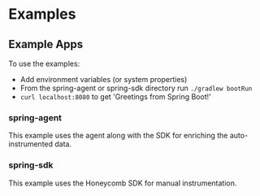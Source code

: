 # Examples

## Example Apps

To use the examples:

- Add environment variables (or system properties)
- From the spring-agent or spring-sdk directory run `./gradlew bootRun`
- `curl localhost:8080` to get 'Greetings from Spring Boot!'

### spring-agent

This example uses the agent along with the SDK for enriching the auto-instrumented data.

### spring-sdk

This example uses the Honeycomb SDK for manual instrumentation.

